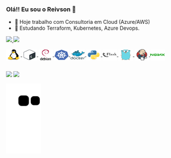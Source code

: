 ### Olá!! Eu sou o Reivson 👋


- 🔭 Hoje trabalho com Consultoria em Cloud (Azure/AWS)
- 🌱 Estudando Terraform, Kubernetes, Azure Devops.
<div>
  <a href="https://github.com/reivson">
  <img height="170em" src="https://github-readme-stats.vercel.app/api?username=reivson&show_icons=true&theme=dracula&include_all_commits=true&count_private=true"/>
  <img height="170em" src="https://github-readme-stats.vercel.app/api/top-langs/?username=reivson&layout=compact&langs_count=7&theme=dracula"/>
</div>
<div style="display: inline_block"><br>
  <img align="center" alt="Reivson-linux" height="30" width="40" src="https://raw.githubusercontent.com/devicons/devicon/master/icons/linux/linux-original.svg">
  <img align="center" alt="Reivson-bash" height="30" width="40" src="https://raw.githubusercontent.com/devicons/devicon/master/icons/bash/bash-original.svg">
  <img align="center" alt="Reivson-debian" height="30" width="40" src="https://raw.githubusercontent.com/devicons/devicon/master/icons/debian/debian-original-wordmark.svg">
  <img align="center" alt="Reivson-k8s" height="30" width="40" src="https://raw.githubusercontent.com/devicons/devicon/master/icons/kubernetes/kubernetes-plain.svg">
  <img align="center" alt="Reivson-docker" height="30" width="40" src="https://raw.githubusercontent.com/devicons/devicon/master/icons/docker/docker-original-wordmark.svg">
  <img align="center" alt="Reivson-python" height="30" width="40" src="https://raw.githubusercontent.com/devicons/devicon/master/icons/python/python-original.svg">
  <img align="center" alt="Reivson-flask" height="30" width="40" src="https://raw.githubusercontent.com/devicons/devicon/master/icons/flask/flask-original-wordmark.svg">
  <img align="center" alt="Reivson-go" height="30" width="40" src="https://raw.githubusercontent.com/devicons/devicon/master/icons/go/go-original.svg">
  <img align="center" alt="Reivson-jenkins" height="30" width="40" src="https://raw.githubusercontent.com/devicons/devicon/master/icons/jenkins/jenkins-original.svg">
  <img align="center" alt="Reivson-nginx" height="30" width="40" src="https://raw.githubusercontent.com/devicons/devicon/master/icons/nginx/nginx-original.svg">
  <!--<img align="right" alt="Reivson-yoda" src="https://cdn.discordapp.com/attachments/795358919417397249/825430589581688872/hi.gif"> -->
</div>
 
  
 
  ##
  
<div> 
  <a href = "mailto:contatoreivsonlopes@gmail.com"><img src="https://img.shields.io/badge/-Gmail-%23333?style=for-the-badge&logo=gmail&logoColor=white" target="_blank"></a>
  <a href="https://www.linkedin.com/in/reivson-lopes-ab3077b9/" target="_blank"><img src="https://img.shields.io/badge/-LinkedIn-%230077B5?style=for-the-badge&logo=linkedin&logoColor=white" target="_blank"></a> 
 
  ![Snake animation](https://github.com/rafaballerini/rafaballerini/blob/output/github-contribution-grid-snake.svg)
 
</div>
  
  
<!--
**reivson/reivson** is a ✨ _special_ ✨ repository because its `README.md` (this file) appears on your GitHub profile.

Here are some ideas to get you started:

- 🔭 I’m currently working on ...
- 🌱 I’m currently learning ...
- 👯 I’m looking to collaborate on ...
- 🤔 I’m looking for help with ...
- 💬 Ask me about ...
- 📫 How to reach me: ...
- 😄 Pronouns: ...
- ⚡ Fun fact: ...
-->
